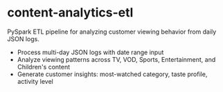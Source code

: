 # content-analytics-etl
PySpark ETL pipeline for analyzing customer viewing behavior from daily JSON logs.
- Process multi-day JSON logs with date range input
- Analyze viewing patterns across TV, VOD, Sports, Entertainment, and Children's content
- Generate customer insights: most-watched category, taste profile, activity level
